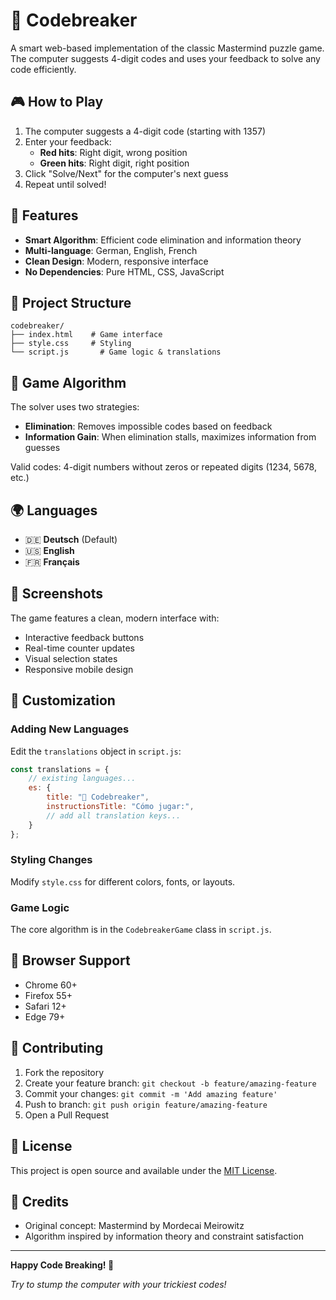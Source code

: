 # 🔐 Codebreaker

A smart web-based implementation of the classic Mastermind puzzle game. The computer suggests 4-digit codes and uses your feedback to solve any code efficiently.

## 🎮 How to Play

1. The computer suggests a 4-digit code (starting with 1357)
2. Enter your feedback:
   - **Red hits**: Right digit, wrong position
   - **Green hits**: Right digit, right position  
3. Click "Solve/Next" for the computer's next guess
4. Repeat until solved!

## 🌟 Features

- **Smart Algorithm**: Efficient code elimination and information theory
- **Multi-language**: German, English, French
- **Clean Design**: Modern, responsive interface
- **No Dependencies**: Pure HTML, CSS, JavaScript

## 📁 Project Structure

```
codebreaker/
├── index.html    # Game interface
├── style.css     # Styling
└── script.js       # Game logic & translations
```

## 🎯 Game Algorithm

The solver uses two strategies:
- **Elimination**: Removes impossible codes based on feedback
- **Information Gain**: When elimination stalls, maximizes information from guesses

Valid codes: 4-digit numbers without zeros or repeated digits (1234, 5678, etc.)

## 🌍 Languages

- 🇩🇪 **Deutsch** (Default)
- 🇺🇸 **English** 
- 🇫🇷 **Français**

## 🎨 Screenshots

The game features a clean, modern interface with:
- Interactive feedback buttons
- Real-time counter updates
- Visual selection states
- Responsive mobile design

## 🔧 Customization

### Adding New Languages
Edit the `translations` object in `script.js`:

```javascript
const translations = {
    // existing languages...
    es: {
        title: "🔐 Codebreaker",
        instructionsTitle: "Cómo jugar:",
        // add all translation keys...
    }
};
```

### Styling Changes
Modify `style.css` for different colors, fonts, or layouts.

### Game Logic
The core algorithm is in the `CodebreakerGame` class in `script.js`.

## 📱 Browser Support

- Chrome 60+
- Firefox 55+
- Safari 12+
- Edge 79+

## 🤝 Contributing

1. Fork the repository
2. Create your feature branch: `git checkout -b feature/amazing-feature`
3. Commit your changes: `git commit -m 'Add amazing feature'`
4. Push to branch: `git push origin feature/amazing-feature`
5. Open a Pull Request

## 📝 License

This project is open source and available under the [MIT License](LICENSE).

## 🙏 Credits

- Original concept: Mastermind by Mordecai Meirowitz
- Algorithm inspired by information theory and constraint satisfaction

---

**Happy Code Breaking! 🧩**

*Try to stump the computer with your trickiest codes!*

